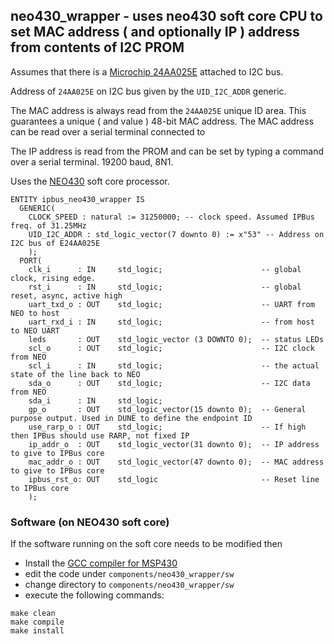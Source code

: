 ## neo430_wrapper - uses neo430 soft core CPU to set MAC address ( and optionally IP ) address from contents of I2C PROM ##

Assumes that there is a [Microchip 24AA025E](https://www.microchip.com/wwwproducts/en/24AA025) attached to I2C bus.

Address of `24AA025E` on I2C bus given by the `UID_I2C_ADDR` generic.

The MAC address is always read from the `24AA025E` unique ID area. This guarantees a unique ( and value ) 48-bit MAC address. 
The MAC address can be read over a serial terminal connected to 

The IP address is read from the PROM and can be set by typing a command over a serial terminal. 19200 baud, 8N1.

Uses the [NEO430](https://github.com/stnolting/neo430/) soft core processor.

```
ENTITY ipbus_neo430_wrapper IS
  GENERIC( 
    CLOCK_SPEED : natural := 31250000; -- clock speed. Assumed IPBus freq. of 31.25MHz
    UID_I2C_ADDR : std_logic_vector(7 downto 0) := x"53" -- Address on I2C bus of E24AA025E
    );
  PORT( 
    clk_i      : IN     std_logic;                      -- global clock, rising edge.
    rst_i      : IN     std_logic;                      -- global reset, async, active high
    uart_txd_o : OUT    std_logic;                      -- UART from NEO to host
    uart_rxd_i : IN     std_logic;                      -- from host to NEO UART
    leds       : OUT    std_logic_vector (3 DOWNTO 0);  -- status LEDs
    scl_o      : OUT    std_logic;                      -- I2C clock from NEO
    scl_i      : IN     std_logic;                      -- the actual state of the line back to NEO
    sda_o      : OUT    std_logic;                      -- I2C data from NEO
    sda_i      : IN     std_logic;
    gp_o       : OUT    std_logic_vector(15 downto 0);  -- General purpose output. Used in DUNE to define the endpoint ID
    use_rarp_o : OUT    std_logic;                      -- If high then IPBus should use RARP, not fixed IP
    ip_addr_o  : OUT    std_logic_vector(31 downto 0);  -- IP address to give to IPBus core
    mac_addr_o : OUT    std_logic_vector(47 downto 0);  -- MAC address to give to IPBus core
    ipbus_rst_o: OUT    std_logic                       -- Reset line to IPBus core
    );
```
    
### Software (on NEO430 soft core)
    
If the software running on the soft core needs to be modified then

* Install the [GCC compiler for MSP430](https://www.ti.com/tool/MSP430-GCC-OPENSOURCE) 
* edit the code under `components/neo430_wrapper/sw`
* change directory to `components/neo430_wrapper/sw`
* execute the following commands: 
```
make clean
make compile
make install
```
